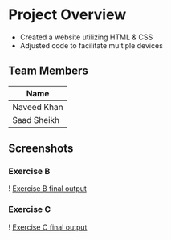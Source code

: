 # Project Overview
- Created a website utilizing HTML & CSS
- Adjusted code to facilitate multiple devices
## Team Members
| Name      |
|---------  |
|Naveed Khan|
|Saad Sheikh|
## Screenshots
### Exercise B
! [Exercise B final output](./ExerciseB.gif)
### Exercise C
! [Exercise C final output](./ExerciseC.gif)